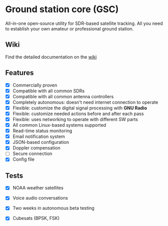# Ground station core (GSC)

All-in-one open-source utility for SDR-based satellite tracking. All you need to establish your own amateur or professional ground station.

## Wiki

Find the detailed documentation on the [wiki](https://github.com/skypodolsky/ground-station-core/wiki)

## Features

- [x] Commercially proven
- [x] Compatible with all common SDRs
- [x] Compatible with all common antenna controllers
- [x] Completely autonomous: doesn't need internet connection to operate
- [x] Flexible: customize the digital signal processing with **GNU Radio**
- [x] Flexible: customize needed actions before and after each pass
- [x] Flexible: uses networking to operate with different SW parts
- [x] All common Linux-based systems supported
- [x] Read-time status monitoring
- [x] Email notification system
- [x] JSON-based configuration
- [x] Doppler compensation
- [ ] Secure connection
- [x] Config file

## Tests

- [x] NOAA weather satellites
- [x] Voice audio conversations
- [x] Two weeks in autonomous beta testing
- [x] Cubesats (BPSK, FSK)

